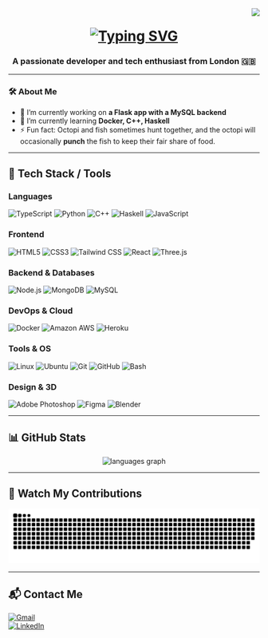 <img align="right" src="https://visitor-badge.laobi.icu/badge?page_id=hhussain04.hhussain04" />

<h1 align="center">
    <a href="https://git.io/typing-svg">
        <img src="https://readme-typing-svg.demolab.com?font=Titillium+Web&size=35&duration=4000&pause=500&color=00E9F7&width=435&lines=Hey+there+%3A);I'm+Humza.;Fullstack+Developer.;Cybersecurity+Enthusiast."   
        alt="Typing SVG" />
    </a>
</h1>

<h3 align="center">A passionate developer and tech enthusiast from London 🇬🇧</h3>

---

### 🛠️ About Me

- 🔭 I’m currently working on **a Flask app with a MySQL backend**
- 🌱 I’m currently learning **Docker, C++, Haskell**
- ⚡ Fun fact: Octopi and fish sometimes hunt together, and the octopi will occasionally **punch** the fish to keep their fair share of food.

---

## 🚀 Tech Stack / Tools

### Languages  
![TypeScript](https://img.shields.io/badge/TypeScript-3178C6?logo=typescript&logoColor=white&style=for-the-badge)
![Python](https://img.shields.io/badge/Python-3776AB?logo=python&logoColor=white&style=for-the-badge)
![C++](https://img.shields.io/badge/C++-00599C?logo=cplusplus&logoColor=white&style=for-the-badge)
![Haskell](https://img.shields.io/badge/Haskell-5D4F85?logo=haskell&logoColor=white&style=for-the-badge)
![JavaScript](https://img.shields.io/badge/JavaScript-F7DF1E?logo=javascript&logoColor=black&style=for-the-badge)

### Frontend  
![HTML5](https://img.shields.io/badge/HTML5-E34F26?logo=html5&logoColor=white&style=for-the-badge)
![CSS3](https://img.shields.io/badge/CSS3-1572B6?logo=css3&logoColor=white&style=for-the-badge)
![Tailwind CSS](https://img.shields.io/badge/TailwindCSS-06B6D4?logo=tailwindcss&logoColor=black&style=for-the-badge)
![React](https://img.shields.io/badge/React-61DAFB?logo=react&logoColor=black&style=for-the-badge)
![Three.js](https://img.shields.io/badge/Three.js-000000?logo=threedotjs&logoColor=white&style=for-the-badge)

### Backend & Databases  
![Node.js](https://img.shields.io/badge/Node.js-339933?logo=nodedotjs&logoColor=white&style=for-the-badge)
![MongoDB](https://img.shields.io/badge/MongoDB-47A248?logo=mongodb&logoColor=white&style=for-the-badge)
![MySQL](https://img.shields.io/badge/MySQL-4479A1?logo=mysql&logoColor=white&style=for-the-badge)

### DevOps & Cloud  
![Docker](https://img.shields.io/badge/Docker-2496ED?logo=docker&logoColor=white&style=for-the-badge)
![Amazon AWS](https://img.shields.io/badge/AmazonAWS-232F3E?logo=amazonaws&logoColor=white&style=for-the-badge)
![Heroku](https://img.shields.io/badge/Heroku-430098?logo=heroku&logoColor=white&style=for-the-badge)

### Tools & OS  
![Linux](https://img.shields.io/badge/Linux-FCC624?logo=linux&logoColor=black&style=for-the-badge)
![Ubuntu](https://img.shields.io/badge/Ubuntu-E95420?logo=ubuntu&logoColor=white&style=for-the-badge)
![Git](https://img.shields.io/badge/Git-F05032?logo=git&logoColor=white&style=for-the-badge)
![GitHub](https://img.shields.io/badge/GitHub-181717?logo=github&logoColor=white&style=for-the-badge)
![Bash](https://img.shields.io/badge/GNU%20Bash-4EAA25?logo=gnubash&logoColor=white&style=for-the-badge)

### Design & 3D  
![Adobe Photoshop](https://img.shields.io/badge/Adobe%20Photoshop-31A8FF?logo=adobephotoshop&logoColor=black&style=for-the-badge)
![Figma](https://img.shields.io/badge/Figma-F24E1E?logo=figma&logoColor=white&style=for-the-badge)
![Blender](https://img.shields.io/badge/Blender-F5792A?logo=blender&logoColor=black&style=for-the-badge)

---

## 📊 GitHub Stats

<div align="center">
  <img src="https://github-readme-stats.vercel.app/api/top-langs?username=hhussain04&locale=en&hide_title=false&layout=compact&card_width=320&langs_count=5&theme=dracula&hide_border=false" height="150" alt="languages graph"/>
</div>

---

## 🐍 Watch My Contributions  

<p align="center">
  <picture>
    <source media="(prefers-color-scheme: dark)" srcset="https://raw.githubusercontent.com/hhussain04/hhussain04/output/github-snake-dark.svg" />
    <source media="(prefers-color-scheme: light)" srcset="https://raw.githubusercontent.com/hhussain04/hhussain04/output/github-snake.svg" />
    <img alt="github-snake" src="https://raw.githubusercontent.com/hhussain04/hhussain04/output/github-snake.svg" />
  </picture>
</p>

---

## 📬 Contact Me  

[![Gmail](https://img.shields.io/static/v1?message=Gmail&logo=gmail&label=&color=D14836&logoColor=white&labelColor=&style=for-the-badge)](mailto:hussainhumza0403@gmail.com)  
[![LinkedIn](https://img.shields.io/static/v1?message=LinkedIn&logo=linkedin&label=&color=0077B5&logoColor=white&labelColor=&style=for-the-badge)](https://www.linkedin.com/in/humzahussain04/)

